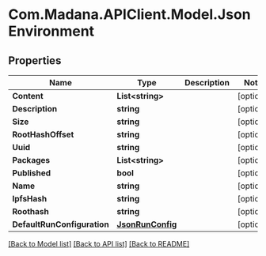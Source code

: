 
# Com.Madana.APIClient.Model.JsonEnvironment

## Properties

Name | Type | Description | Notes
------------ | ------------- | ------------- | -------------
**Content** | **List&lt;string&gt;** |  | [optional] 
**Description** | **string** |  | [optional] 
**Size** | **string** |  | [optional] 
**RootHashOffset** | **string** |  | [optional] 
**Uuid** | **string** |  | [optional] 
**Packages** | **List&lt;string&gt;** |  | [optional] 
**Published** | **bool** |  | [optional] 
**Name** | **string** |  | [optional] 
**IpfsHash** | **string** |  | [optional] 
**Roothash** | **string** |  | [optional] 
**DefaultRunConfiguration** | [**JsonRunConfig**](JsonRunConfig.md) |  | [optional] 

[[Back to Model list]](../README.md#documentation-for-models)
[[Back to API list]](../README.md#documentation-for-api-endpoints)
[[Back to README]](../README.md)

